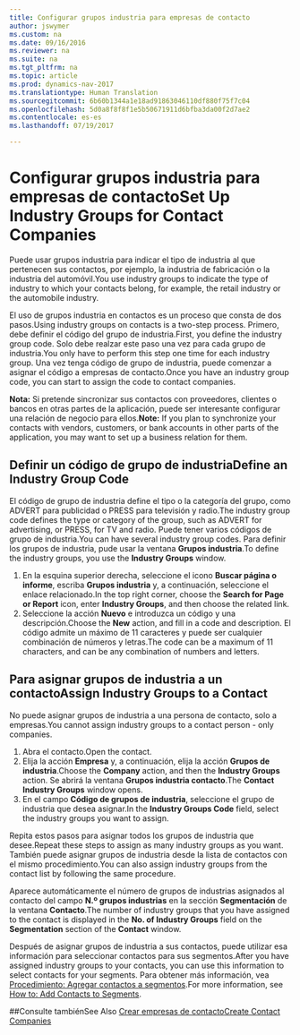 ```yaml
---
title: Configurar grupos industria para empresas de contacto
author: jswymer
ms.custom: na
ms.date: 09/16/2016
ms.reviewer: na
ms.suite: na
ms.tgt_pltfrm: na
ms.topic: article
ms.prod: dynamics-nav-2017
ms.translationtype: Human Translation
ms.sourcegitcommit: 6b60b1344a1e18ad91863046110df880f75f7c04
ms.openlocfilehash: 5d0a8f8f8f1e5b50671911d6bfba3da00f2d7ae2
ms.contentlocale: es-es
ms.lasthandoff: 07/19/2017

---
```

# <a name="set-up-industry-groups-for-contact-companies"></a><span data-ttu-id="99671-102">Configurar grupos industria para empresas de contacto</span><span class="sxs-lookup"><span data-stu-id="99671-102">Set Up Industry Groups for Contact Companies</span></span>
<span data-ttu-id="99671-103">Puede usar grupos industria para indicar el tipo de industria al que pertenecen sus contactos, por ejemplo, la industria de fabricación o la industria del automóvil.</span><span class="sxs-lookup"><span data-stu-id="99671-103">You use industry groups to indicate the type of industry to which your contacts belong, for example, the retail industry or the automobile industry.</span></span>

<span data-ttu-id="99671-104">El uso de grupos industria en contactos es un proceso que consta de dos pasos.</span><span class="sxs-lookup"><span data-stu-id="99671-104">Using industry groups on contacts is a two-step process.</span></span> <span data-ttu-id="99671-105">Primero, debe definir el código del grupo de industria.</span><span class="sxs-lookup"><span data-stu-id="99671-105">First, you define the industry group code.</span></span> <span data-ttu-id="99671-106">Solo debe realzar este paso una vez para cada grupo de industria.</span><span class="sxs-lookup"><span data-stu-id="99671-106">You only have to perform this step one time for each industry group.</span></span> <span data-ttu-id="99671-107">Una vez tenga código de grupo de industria, puede comenzar a asignar el código a empresas de contacto.</span><span class="sxs-lookup"><span data-stu-id="99671-107">Once you have an industry group code, you can start to assign the code to contact companies.</span></span>

<span data-ttu-id="99671-108">**Nota:** Si pretende sincronizar sus contactos con proveedores, clientes o bancos en otras partes de la aplicación, puede ser interesante configurar una relación de negocio para ellos.</span><span class="sxs-lookup"><span data-stu-id="99671-108">**Note:** If you plan to synchronize your contacts with vendors, customers, or bank accounts in other parts of the application, you may want to set up a business relation for them.</span></span>

## <a name="define-an-industry-group-code"></a><span data-ttu-id="99671-109">Definir un código de grupo de industria</span><span class="sxs-lookup"><span data-stu-id="99671-109">Define an Industry Group Code</span></span>
<span data-ttu-id="99671-110">El código de grupo de industria define el tipo o la categoría del grupo, como ADVERT para publicidad o PRESS para televisión y radio.</span><span class="sxs-lookup"><span data-stu-id="99671-110">The industry group code defines the type or category of the group, such as ADVERT for advertising, or PRESS, for TV and radio.</span></span> <span data-ttu-id="99671-111">Puede tener varios códigos de grupo de industria.</span><span class="sxs-lookup"><span data-stu-id="99671-111">You can have several industry group codes.</span></span> <span data-ttu-id="99671-112">Para definir los grupos de industria, pude usar la ventana **Grupos industria**.</span><span class="sxs-lookup"><span data-stu-id="99671-112">To define the industry groups, you use the **Industry Groups** window.</span></span>

1. <span data-ttu-id="99671-113">En la esquina superior derecha, seleccione el icono **Buscar página o informe**, escriba **Grupos industria** y, a continuación, seleccione el enlace relacionado.</span><span class="sxs-lookup"><span data-stu-id="99671-113">In the top right corner, choose the **Search for Page or Report** icon, enter **Industry Groups**, and then choose the related link.</span></span>
2. <span data-ttu-id="99671-114">Seleccione la acción **Nuevo** e introduzca un código y una descripción.</span><span class="sxs-lookup"><span data-stu-id="99671-114">Choose the **New** action, and fill in a code and description.</span></span> <span data-ttu-id="99671-115">El código admite un máximo de 11 caracteres y puede ser cualquier combinación de números y letras.</span><span class="sxs-lookup"><span data-stu-id="99671-115">The code can be a maximum of 11 characters, and can be any combination of numbers and letters.</span></span>

## <a name="assign-industry-groups-to-a-contact"></a><span data-ttu-id="99671-116">Para asignar grupos de industria a un contacto</span><span class="sxs-lookup"><span data-stu-id="99671-116">Assign Industry Groups to a Contact</span></span>
<span data-ttu-id="99671-117">No puede asignar grupos de industria a una persona de contacto, solo a empresas.</span><span class="sxs-lookup"><span data-stu-id="99671-117">You cannot assign industry groups to a contact person - only companies.</span></span>

1. <span data-ttu-id="99671-118">Abra el contacto.</span><span class="sxs-lookup"><span data-stu-id="99671-118">Open the contact.</span></span>
2. <span data-ttu-id="99671-119">Elija la acción **Empresa** y, a continuación, elija la acción **Grupos de industria**.</span><span class="sxs-lookup"><span data-stu-id="99671-119">Choose the **Company** action, and then the **Industry Groups** action.</span></span> <span data-ttu-id="99671-120">Se abrirá la ventana **Grupos industria contacto**.</span><span class="sxs-lookup"><span data-stu-id="99671-120">The **Contact Industry Groups** window opens.</span></span>
3. <span data-ttu-id="99671-121">En el campo **Código de grupos de industria**, seleccione el grupo de industria que desea asignar.</span><span class="sxs-lookup"><span data-stu-id="99671-121">In the **Industry Groups Code** field, select the industry groups you want to assign.</span></span>

<span data-ttu-id="99671-122">Repita estos pasos para asignar todos los grupos de industria que desee.</span><span class="sxs-lookup"><span data-stu-id="99671-122">Repeat these steps to assign as many industry groups as you want.</span></span> <span data-ttu-id="99671-123">También puede asignar grupos de industria desde la lista de contactos con el mismo procedimiento.</span><span class="sxs-lookup"><span data-stu-id="99671-123">You can also assign industry groups from the contact list by following the same procedure.</span></span>

<span data-ttu-id="99671-124">Aparece automáticamente el número de grupos de industrias asignados al contacto del campo **N.º grupos industrias** en la sección **Segmentación** de la ventana **Contacto**.</span><span class="sxs-lookup"><span data-stu-id="99671-124">The number of industry groups that you have assigned to the contact is displayed in the **No. of Industry Groups** field on the **Segmentation** section of the **Contact** window.</span></span>

<span data-ttu-id="99671-125">Después de asignar grupos de industria a sus contactos, puede utilizar esa información para seleccionar contactos para sus segmentos.</span><span class="sxs-lookup"><span data-stu-id="99671-125">After you have assigned industry groups to your contacts, you can use this information to select contacts for your segments.</span></span> <span data-ttu-id="99671-126">Para obtener más información, vea [Procedimiento: Agregar contactos a segmentos](marketing-add-contact-segment.md).</span><span class="sxs-lookup"><span data-stu-id="99671-126">For more information, see [How to: Add Contacts to Segments](marketing-add-contact-segment.md).</span></span>

##<a name="see-also"></a><span data-ttu-id="99671-127">Consulte también</span><span class="sxs-lookup"><span data-stu-id="99671-127">See Also</span></span>
[<span data-ttu-id="99671-128">Crear empresas de contacto</span><span class="sxs-lookup"><span data-stu-id="99671-128">Create Contact Companies</span></span>](marketing-create-contact-companies.md)

